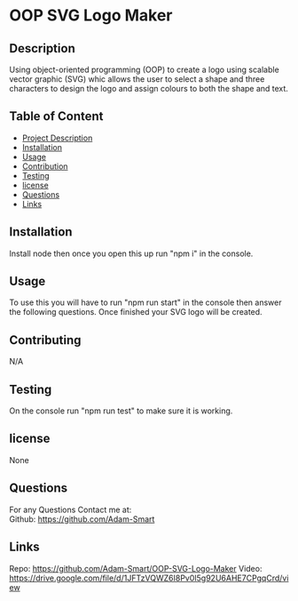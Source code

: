 # OOP SVG Logo Maker
  

 ## Description
  Using object-oriented programming (OOP) to create a logo using scalable vector graphic (SVG) whic allows the user to select a shape and three characters to design the logo and assign colours to both the shape and text.

  ## Table of Content
  - [Project Description](#Description)
  - [Installation](#Installation)
  - [Usage](#Usage)
  - [Contribution](#Contributing)
  - [Testing](#Testing)
  - [license](#license)
  - [Questions](#Questions)
  - [Links](#Links)

  ## Installation
  Install node then once you open this up run "npm i" in the console.

  ## Usage
  To use this you will have to run "npm run start" in the console then answer the following questions. Once finished your SVG logo will be created.

  ## Contributing
  N/A

  ## Testing
  On the console run "npm run test" to make sure it is working.


  ## license
   None

  ## Questions
  For any Questions Contact me at: <br />
  Github: https://github.com/Adam-Smart <br />
  
  
  ## Links
  Repo: https://github.com/Adam-Smart/OOP-SVG-Logo-Maker
  Video: https://drive.google.com/file/d/1JFTzVQWZ6I8Pv0I5g92U6AHE7CPgqCrd/view

